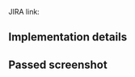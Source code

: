 JIRA link:

## Implementation details

<!--- Keep it short and precise. Please, mention only important changes like new classes, significant changes in old ones, modification of common interfaces and base classes. No need to just duplicate `changes` tab. -->

## Passed screenshot
